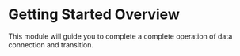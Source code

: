 # Getting Started Overview

This module will guide you to complete a complete operation of data connection and transition.